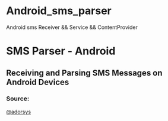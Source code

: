 # Android_sms_parser
Android sms Receiver &amp;&amp; Service &amp;&amp; ContentProvider

# SMS Parser - Android

## Receiving and Parsing SMS Messages on Android Devices

### Source:
[@adorsys](https://github.com/adorsys/sms-parser-android)
